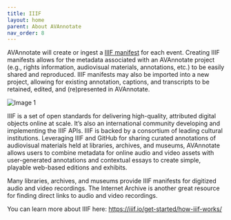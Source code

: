 ```yaml
---
title: IIIF
layout: home
parent: About AVAnnotate
nav_order: 8
---
```

AVAnnotate will create or ingest a [IIIF manifest](https://iiif.io/guides/using_iiif_resources/) for each event. Creating IIIF manifests allows for the metadata associated with an AVAnnotate project (e.g., rights information, audiovisual materials, annotations, etc.) to be easily shared and reproduced. IIIF manifests may also be imported into a new project, allowing for existing annotation, captions, and transcripts to be retained, edited, and (re)presented in AVAnnotate.

![Image 1](image)

IIIF is a set of open standards for delivering high-quality, attributed digital objects online at scale. It’s also an international community developing and implementing the IIIF APIs. IIIF is backed by a consortium of leading cultural institutions.
Leveraging IIIF and GitHub for sharing curated annotations of audiovisual materials held at libraries, archives, and museums, AVAnnotate allows users to combine metadata for online audio and video assets with user-generated annotations and contextual essays to create simple, playable web-based editions and exhibits.

Many libraries, archives, and museums provide IIIF manifests for digitized audio and video recordings. The Internet Archive is another great resource for finding direct links to audio and video recordings.

You can learn more about IIIF here: https://iiif.io/get-started/how-iiif-works/
